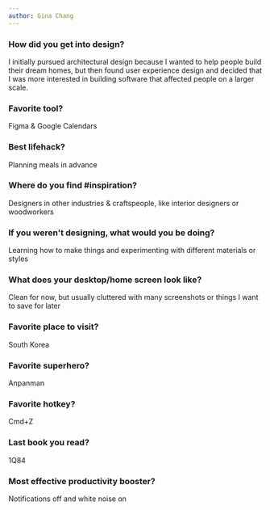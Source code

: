 ```yaml
---
author: Gina Chang
---
```


### How did you get into design?

I initially pursued architectural design because I wanted to help people build their dream homes, but then found user experience design and decided that I was more interested in building software that affected people on a larger scale.

<!---
### Why are you at Liferay?

[answer]
--->

### Favorite tool?

Figma & Google Calendars

### Best lifehack?

Planning meals in advance

### Where do you find #inspiration?

Designers in other industries & craftspeople, like interior designers or woodworkers

<!---
### One thing you are getting better at?

[answer]
--->

<!---
### One misconception about Design you try to clear up?

[answer]
--->

### If you weren't designing, what would you be doing?

Learning how to make things and experimenting with different materials or styles

### What does your desktop/home screen look like?

Clean for now, but usually cluttered with many screenshots or things I want to save for later

### Favorite place to visit?

South Korea

### Favorite superhero?

Anpanman

### Favorite hotkey?

Cmd+Z

<!---
### Advice for ambitious designers?

[answer]
--->

### Last book you read?

1Q84

### Most effective productivity booster?

Notifications off and white noise on

<!---
### Best interview question?

[answer]
--->

<!---
### What keeps you up at night?

[answer]
--->

<!---
### Favorite quote?

[answer]
--->
